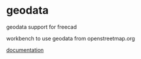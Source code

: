 # geodata
geodata support for freecad

workbench to use geodata from openstreetmap.org 

[documentation](https://freecadbuch.de/doxygen/geodat/html/index.html)



